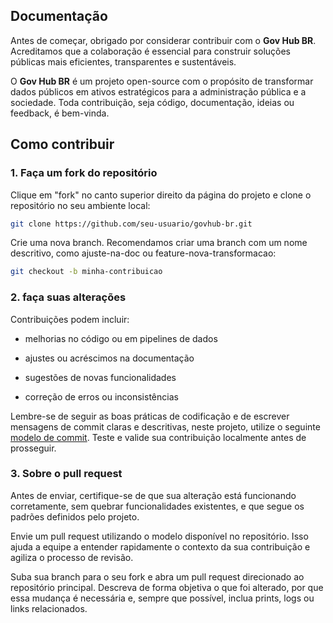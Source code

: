 ## Documentação

Antes de começar, obrigado por considerar contribuir com o **Gov Hub BR**. Acreditamos que a colaboração é essencial para construir soluções públicas mais eficientes, transparentes e sustentáveis.

O **Gov Hub BR** é um projeto open-source com o propósito de transformar dados públicos em ativos estratégicos para a administração pública e a sociedade. Toda contribuição, seja código, documentação, ideias ou feedback, é bem-vinda.

## Como contribuir

### 1. Faça um fork do repositório

Clique em "fork" no canto superior direito da página do projeto e clone o repositório no seu ambiente local:

```bash
git clone https://github.com/seu-usuario/govhub-br.git
```

Crie uma nova branch. Recomendamos criar uma branch com um nome descritivo, como ajuste-na-doc ou feature-nova-transformacao:

```bash
git checkout -b minha-contribuicao
```

### 2. faça suas alterações

Contribuições podem incluir:

-   melhorias no código ou em pipelines de dados

-   ajustes ou acréscimos na documentação

-   sugestões de novas funcionalidades

-   correção de erros ou inconsistências

Lembre-se de seguir as boas práticas de codificação e de escrever mensagens de commit claras e descritivas, neste projeto, utilize o seguinte [modelo de commit](.github/TEMPLATES/COMMIT_TEMPLATE.md). Teste e valide sua contribuição localmente antes de prosseguir.

### 3. Sobre o pull request

Antes de enviar, certifique-se de que sua alteração está funcionando corretamente, sem quebrar funcionalidades existentes, e que segue os padrões definidos pelo projeto.

Envie um pull request utilizando o modelo disponível no repositório. Isso ajuda a equipe a entender rapidamente o contexto da sua contribuição e agiliza o processo de revisão.

Suba sua branch para o seu fork e abra um pull request direcionado ao repositório principal. Descreva de forma objetiva o que foi alterado, por que essa mudança é necessária e, sempre que possível, inclua prints, logs ou links relacionados.
